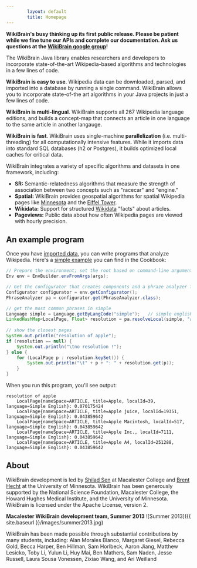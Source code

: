 ```yaml
---
        layout: default
        title: Homepage
---
```



**WikiBrain's busy thinking up its first public release. Please be patient while we fine tune our APIs and complete our documentation. Ask us questions at the [WikiBrain google group](https://groups.google.com/forum/#!forum/wikibrain)!**

The WikiBrain Java library enables researchers and developers to incorporate state-of-the-art Wikipedia-based algorithms and technologies in a few lines of code.

**WikiBrain is easy to use**.
Wikipedia data can be downloaded, parsed, and imported into a database by running a single command.
WikiBrain allows you to incorporate state-of-the art algorithms in your Java projects in just a few lines of code. 

**WikiBrain is multi-lingual**.
WikiBrain supports all 267 Wikipedia language editions, and builds a concept-map that connects an article in one language to the same article in another langauge.

**WikiBrain is fast**.
WikiBrain uses single-machine **parallelization** (i.e. multi-threading) for all computationally intensive features.
While it imports data into standard SQL databases (h2 or Postgres), it builds optimized local caches for critical data. 

WikiBrain integrates a variety of specific algorithms and datasets in one framework, including: 

* **SR:** Semantic-relatedness algorithms that measure the strength of association between two concepts such as "racecar" and "engine."
* **Spatial:** WikiBrain provides geospatial algorithms for spatial Wikipedia pages like [Minnesota](http://en.wikipedia.org/wiki/Minnesota) and the [Eiffel Tower](http://en.wikipedia.org/wiki/Eiffel_Tower).      
* **Wikidata:** Support for structured [Wikidata](http://meta.wikimedia.org/wiki/Wikidata) "facts" about articles.
* **Pageviews:** Public data about how often Wikipedia pages are viewed with hourly precision.

## An example program
Once you have [imported data](tutorial/importing.html), you can write programs that analyze Wikipedia.
Here's a [simple example](https://github.com/shilad/wikibrain/blob/master/wikibrain-cookbook/src/main/java/org/wikibrain/phrases/cookbook/ResolveExample.java) you can find in the Cookbook:

```java
// Prepare the environment; set the root based on command-line arguments.)
Env env = EnvBuilder.envFromArgs(args);

// Get the configurator that creates components and a phraze analyzer from it 
Configurator configurator = env.getConfigurator();
PhraseAnalyzer pa = configurator.get(PhraseAnalyzer.class);

// get the most common phrases in simple  
Language simple = Language.getByLangCode("simple");   // simple english 
LinkedHashMap<LocalPage, Float> resolution = pa.resolveLocal(simple, "apple", 5);
        
// show the closest pages
System.out.println("resolution of apple");
if (resolution == null) { 
    System.out.println("\tno resolution !");
} else {
    for (LocalPage p : resolution.keySet()) {
        System.out.println("\t" + p + ": " + resolution.get(p));
    }       
} 
```

When you run this program, you'll see output:

```text
resolution of apple
	LocalPage{nameSpace=ARTICLE, title=Apple, localId=39, language=Simple English}: 0.070175424
	LocalPage{nameSpace=ARTICLE, title=Apple juice, localId=19351, language=Simple English}: 0.043859642
	LocalPage{nameSpace=ARTICLE, title=Apple Macintosh, localId=517, language=Simple English}: 0.043859642
	LocalPage{nameSpace=ARTICLE, title=Apple Inc., localId=7111, language=Simple English}: 0.043859642
	LocalPage{nameSpace=ARTICLE, title=Apple A4, localId=251288, language=Simple English}: 0.043859642
```


## About

WikiBrain development is led by [Shilad Sen](http://shilad.com) at Macalester College and [Brent Hecht](http://brenthecht.com) at the University of Minnesota.
WikiBrain has been generously supported by the National Science Foundation, Macalester College, the Howard Hughes Medical Institute, and the University of Minnesota.
WikiBrain is licensed under the Apache License, version 2.

**Macalester WikiBrain development team, Summer 2013**
![Summer 2013]({{ site.baseurl }}/images/summer2013.jpg)

WikiBrain has been made possible through substantial contributions by many students, including:
 Alan Morales Blanco,
 Margaret Giesel,
 Rebecca Gold, 
 Becca Harper,
 Ben Hillman,
 Sam Horlbeck,
 Aaron Jiang,
 Matthew Lesicko,
 Toby Li,
 Yulun Li,
 Huy Mai,
 Ben Mathers,
 Sam Naden,
 Jesse Russell,
 Laura Sousa Vonessen,
 Zixiao Wang, 
 and Ari Weilland   
 
 
